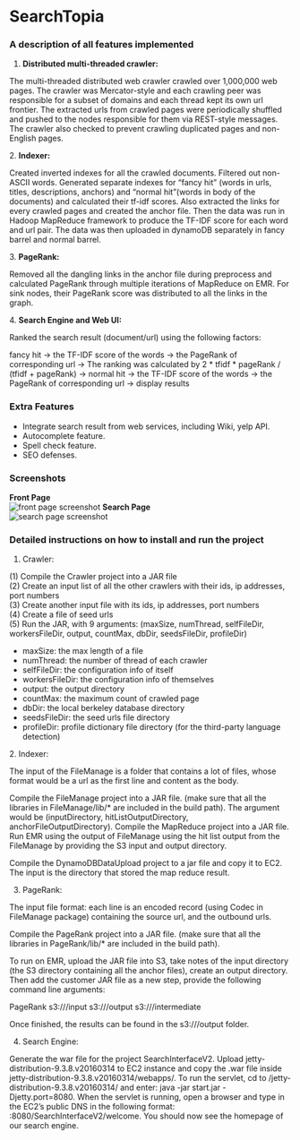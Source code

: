 # SearchTopia

### A description of all features implemented

1. <strong>Distributed multi-threaded crawler: </strong>
<p>The multi-threaded distributed web crawler crawled over 1,000,000 web pages. The crawler was Mercator-style and each crawling peer was responsible for a subset of domains and each thread kept its own url frontier. The extracted urls from crawled pages were periodically shuffled and pushed to the nodes responsible for them via REST-style messages. The crawler also checked to prevent crawling duplicated pages and non-English pages.</p>
2. <strong>Indexer:</strong>
<p>Created inverted indexes for all the crawled documents. Filtered out non-ASCII words. Generated separate indexes for “fancy hit” (words in urls, titles, descriptions, anchors) and “normal hit”(words in body of the documents) and calculated their tf-idf scores. Also extracted the links for every crawled pages and created the anchor file. Then the data was run in Hadoop MapReduce framework to produce the TF-IDF score for each word and url pair. The data was then uploaded in dynamoDB separately in fancy barrel and normal barrel.</p>
3. <strong>PageRank:</strong>
<p>Removed all the dangling links in the anchor file during preprocess and calculated PageRank through multiple iterations of MapReduce on EMR. For sink nodes, their PageRank score was distributed to all the links in the graph. </p>
4. <strong>Search Engine and Web UI:</strong>
<p>Ranked the search result (document/url) using the following factors:<p>
<p>fancy hit -> the TF-IDF score of the words -> the PageRank of corresponding url -> The ranking was calculated by 2 * tfidf * pageRank / (tfidf + pageRank) -> normal hit -> the TF-IDF score of the words -> the PageRank of corresponding url -> display results</p>

### Extra Features
<ul>
  <li>Integrate search result from web services, including Wiki, yelp API. </li>
  <li>Autocomplete feature. </li>
  <li>Spell check feature.</li>
  <li>SEO defenses. </li>
</ul>

### Screenshots
<strong>Front Page</strong><br>
![front page screenshot](https://github.com/sakura9096/SearchTopia/blob/master/G02_0_FrontPage.png)
<strong>Search Page</strong><br>
![search page screenshot](https://github.com/sakura9096/SearchTopia/blob/master/G02_2.png)

### Detailed instructions on how to install and run the project

1. Crawler:
<p>(1) Compile the Crawler project into a JAR file<br>
  (2) Create an input list of all the other crawlers with their ids, ip addresses, port numbers<br>
  (3) Create another input file with its ids, ip addresses, port numbers<br>
  (4) Create a file of seed urls<br>
  (5) Run the JAR, with 9 arguments: (maxSize, numThread, selfFileDir, workersFileDir, output, countMax, dbDir, seedsFileDir, profileDir)<br>
  <ul>
    <li>maxSize: the max length of a file </li>
    <li>numThread: the number of thread of each crawler </li>
    <li>selfFileDir: the configuration info of itself</li>
    <li>workersFileDir: the configuration info of themselves </li>
    <li>output: the output directory </li>
    <li>countMax: the maximum count of crawled page</li>
    <li>dbDir: the local berkeley database directory </li>
    <li>seedsFileDir: the seed urls file directory </li>
    <li>profileDir: profile dictionary file directory (for the third-party language detection)</li>
  </ul>
</p>
2. Indexer:
<p>The input of the FileManage is a folder that contains a lot of files, whose format would be a url as the first line and content as the body. </p>
<p> Compile the FileManage project into a JAR file. (make sure that all the libraries in FileManage/lib/* are included in the build path). The argument would be (inputDirectory, hitListOutputDirectory, anchorFileOutputDirectory).
Compile the MapReduce project into a JAR file. Run EMR using the output of FileManage using the hit list output from the FileManage by providing the S3 input and output directory. </p>
<p>Compile the DynamoDBDataUpload project to a jar file and copy it to EC2. The input is the directory that stored the map reduce result.</p> 

3. PageRank:
<p> The input file format: each line is an encoded record (using Codec in FileManage package) containing the source url, and the outbound urls. </p>
<p>Compile the PageRank project into a JAR file. (make sure that all the libraries in PageRank/lib/* are included in the build path).</p>
<p>To run on EMR, upload the JAR file into S3, take notes of the input directory (the S3 directory containing all the anchor files), create an output directory. Then add the customer JAR file as a new step, provide the following command line arguments:</p>
<p>PageRank s3://<bucket_name>/input s3://<bucket_name>/output s3://<bucket_name>/intermediate</p>
<p>Once finished, the results can be found in the s3://<bucket_name>/output folder. </p>

4. Search Engine:
<p> Generate the war file for the project SearchInterfaceV2. Upload jetty-distribution-9.3.8.v20160314 to EC2 instance and copy the .war file inside jetty-distribution-9.3.8.v20160314/webapps/. To run the servlet, cd to /jetty-distribution-9.3.8.v20160314/ and enter: java -jar start.jar -Djetty.port=8080. When the servlet is running, open a browser and type in the EC2’s public DNS in the following format: <domain>:8080/SearchInterfaceV2/welcome. You should now see the homepage of our search engine.</p>
